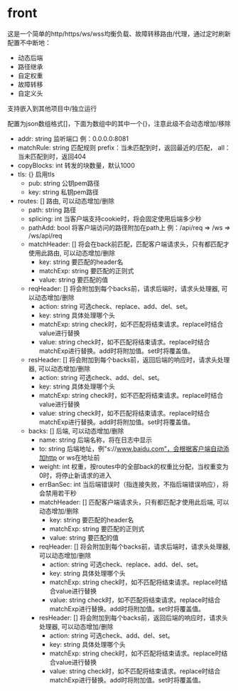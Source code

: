 # front

这是一个简单的http/https/ws/wss均衡负载、故障转移路由/代理，通过定时刷新配置不中断地：

- 动态后端
- 路径继承
- 自定权重
- 故障转移
- 自定义头

支持嵌入到其他项目中/独立运行

配置为json数组格式[]，下面为数组中的其中一个{}，注意此级不会动态增加/移除

- addr: string 监听端口 例：0.0.0.0:8081
- matchRule: string 匹配规则 prefix：当未匹配到时，返回最近的/匹配， all：当未匹配到时，返回404
- copyBlocks: int 转发的块数量，默认1000
- tls: {} 启用tls
    - pub: string 公钥pem路径
    - key: string 私钥pem路径
- routes: [] 路由, 可以动态增加/删除
    - path: string 路径
    - splicing: int 当客户端支持cookie时，将会固定使用后端多少秒
    - pathAdd: bool 将客户端访问的路径附加在path上 例：/api/req => /ws => /ws/api/req
    - matchHeader: [] 将会在back前匹配，匹配客户端请求头，只有都匹配才使用此路由, 可以动态增加/删除
        - key: string 要匹配的header名
        - matchExp: string 要匹配的正则式
        - value: string 要匹配的值
    - reqHeader: [] 将会附加到每个backs前，请求后端时，请求头处理器, 可以动态增加/删除
        - action: string 可选check、replace、add、del、set。
        - key: string 具体处理哪个头
        - matchExp: string check时，如不匹配将结束请求。replace时结合value进行替换
        - value: string check时，如不匹配将结束请求。replace时结合matchExp进行替换。add时将附加值。set时将覆盖值。
    - resHeader: [] 将会附加到每个backs前，返回后端的响应时，请求头处理器, 可以动态增加/删除
        - action: string 可选check、add、del、set。
        - key: string 具体处理哪个头
        - matchExp: string check时，如不匹配将结束请求。replace时结合value进行替换
        - value: string check时，如不匹配将结束请求。replace时结合matchExp进行替换。add时将附加值。set时将覆盖值。
    - backs: [] 后端, 可以动态增加/删除
        - name: string 后端名称，将在日志中显示
        - to: string 后端地址，例"s://www.baidu.com"，会根据客户端自动添加http or ws在地址前
        - weight: int 权重，按routes中的全部back的权重比分配，当权重变为0时，将停止新请求的进入
        - errBanSec: int 当后端错误时（指连接失败，不指后端错误响应），将会禁用若干秒
        - matchHeader: [] 匹配客户端请求头，只有都匹配才使用此后端, 可以动态增加/删除
            - key: string 要匹配的header名
            - matchExp: string 要匹配的正则式
            - value: string 要匹配的值
        - reqHeader: [] 将会附加到每个backs前，请求后端时，请求头处理器, 可以动态增加/删除
            - action: string 可选check、replace、add、del、set。
            - key: string 具体处理哪个头
            - matchExp: string check时，如不匹配将结束请求。replace时结合value进行替换
            - value: string check时，如不匹配将结束请求。replace时结合matchExp进行替换。add时将附加值。set时将覆盖值。
        - resHeader: [] 将会附加到每个backs前，返回后端的响应时，请求头处理器, 可以动态增加/删除
            - action: string 可选check、add、del、set。
            - key: string 具体处理哪个头
            - matchExp: string check时，如不匹配将结束请求。replace时结合value进行替换
            - value: string check时，如不匹配将结束请求。replace时结合matchExp进行替换。add时将附加值。set时将覆盖值。
